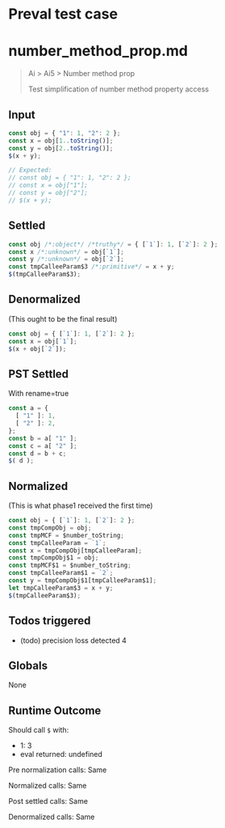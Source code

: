 # Preval test case

# number_method_prop.md

> Ai > Ai5 > Number method prop
>
> Test simplification of number method property access

## Input

`````js filename=intro
const obj = { "1": 1, "2": 2 };
const x = obj[1..toString()];
const y = obj[2..toString()];
$(x + y);

// Expected:
// const obj = { "1": 1, "2": 2 };
// const x = obj["1"];
// const y = obj["2"];
// $(x + y);
`````


## Settled


`````js filename=intro
const obj /*:object*/ /*truthy*/ = { [`1`]: 1, [`2`]: 2 };
const x /*:unknown*/ = obj[`1`];
const y /*:unknown*/ = obj[`2`];
const tmpCalleeParam$3 /*:primitive*/ = x + y;
$(tmpCalleeParam$3);
`````


## Denormalized
(This ought to be the final result)

`````js filename=intro
const obj = { [`1`]: 1, [`2`]: 2 };
const x = obj[`1`];
$(x + obj[`2`]);
`````


## PST Settled
With rename=true

`````js filename=intro
const a = {
  [ "1" ]: 1,
  [ "2" ]: 2,
};
const b = a[ "1" ];
const c = a[ "2" ];
const d = b + c;
$( d );
`````


## Normalized
(This is what phase1 received the first time)

`````js filename=intro
const obj = { [`1`]: 1, [`2`]: 2 };
const tmpCompObj = obj;
const tmpMCF = $number_toString;
const tmpCalleeParam = `1`;
const x = tmpCompObj[tmpCalleeParam];
const tmpCompObj$1 = obj;
const tmpMCF$1 = $number_toString;
const tmpCalleeParam$1 = `2`;
const y = tmpCompObj$1[tmpCalleeParam$1];
let tmpCalleeParam$3 = x + y;
$(tmpCalleeParam$3);
`````


## Todos triggered


- (todo) precision loss detected 4


## Globals


None


## Runtime Outcome


Should call `$` with:
 - 1: 3
 - eval returned: undefined

Pre normalization calls: Same

Normalized calls: Same

Post settled calls: Same

Denormalized calls: Same
